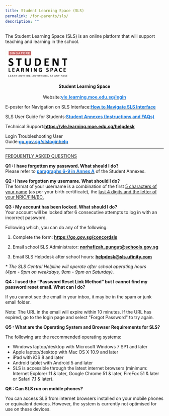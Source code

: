 ```yaml
---
title: Student Learning Space (SLS)
permalink: /for-parents/sls/
description: ""
---
```

<p>The Student Learning Space (SLS) is an online platform that will support teaching and learning in the school.  
<br><br>
<img src="/images/SLS.jpeg" style="width:40%">

<center><b>Student Learning Space</b></center> 
<center>Website:<a href="https://vle.learning.moe.edu.sg/login"><span style="text-decoration:none;color:#1A7BDF"><b>vle.learning.moe.edu.sg/login</b></span></a></center>  

E-poster for Navigation on SLS Interface:<a href="/files/Student-E-Poster-for-Navigation-on-SLS.pdf"><span style="text-decoration:none;color:#1A7BDF"><b>How to Navigate SLS Interface</b></span></a>

SLS User Guide for Students:<a href="/files/2-Annexes-to-Letter-to-Parents.pdf"><span style="text-decoration:none;color:#1A7BDF"><b>Student Annexes (Instructions and FAQs)</b></span></a>

Technical Support:<a href="https://vle.learning.moe.edu.sg/helpdesk"><span style="text-decoration:none;color:#1A7BDF"><b>https://vle.learning.moe.edu.sg/helpdesk</b></span></a> 

Login Troubleshooting User<br>Guide:<a href="http://go.gov.sg/slsloginhelp"><span style="text-decoration:none;color:#1A7BDF"><b>go.gov.sg/slsloginhelp</b></span></a> 

-------------- 
  
<u>FREQUENTLY ASKED QUESTIONS</u>
  
<b>Q1 : I have forgotten my password. What should I do?</b>  
Please refer to <a href="/files/2-Annexes-to-Letter-to-Parents.pdf"><span style="text-decoration:none;color:#1A7BDF"><b>paragraphs 6-9 in Annex A</b></span></a> of the Student Annexes.
  
<b>Q2 : I have forgotten my username. What should I do?</b>    
	The format of your username is a combination of the first <u>5 characters of your name</u> (as per your birth certificate), the <u>last 4 digits and the letter of your NRIC/FIN/BC.</u>  
  
<b>Q3 : My account has been locked. What should I do?</b>   
Your account will be locked after 6 consecutive attempts to log in with an incorrect password.  
  

Following which, you can do any of the following:

1) Complete the form: <a href="https://go.gov.sg/concordsls"><span style="text-decoration:none;color:#1A7BDF"><b>https://go.gov.sg/concordsls</b></span></a>

2) Email school SLS Administrator: <a href="mailto:norhafizah_pungut@schools.gov.sg"><span style="text-decoration:none;color:#1A7BDF"><b>norhafizah_pungut@schools.gov.sg</b></span></a>

3) Email SLS Helpdesk after school hours: <a href="mailto:helpdesk@sls.ufinity.com"><span style="text-decoration:none;color:#1A7BDF"><b>helpdesk@sls.ufinity.com</b></span></a> 

<em>* The SLS Central Helpline will operate after school operating hours</em>
<br>
<em>(4pm - 9pm on weekdays, 9am - 9pm on Saturday).</em>

<b>Q4 : I used the “Password Reset Link Method” but I cannot find my password reset email. What can I do?</b>  

If you cannot see the email in your inbox, it may be in the spam or junk email folder.

Note: The URL in the email will expire within 10 minutes. If the URL has expired, go to the login page and select "Forgot Password" to try again.

  
<b>Q5 : What are the Operating System and Browser Requirements for SLS?</b>  

<p>The following are the recommended operating systems:

<ul>
	<li>Windows laptop/desktop with Microsoft Windows 7 SP1 and later</li>
<li>Apple laptop/desktop with Mac OS X 10.9 and later</li>
<li>iPad with iOS 8 and later</li>
<li>Android tablet with Android 5 and later</li>
<li>SLS is accessible through the latest internet browsers (minimum: Internet Explorer 11 & later, Google Chrome 51 & later, FireFox 51 & later or Safari 7.1 & later).</li>
</ul>


<b>Q6 : Can SLS run on mobile phones?</b>

You can access SLS from internet browsers installed on your mobile phones or equivalent devices. However, the system is currently not optimised for use on these devices.